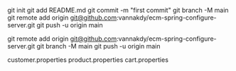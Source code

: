 git init
git add README.md
git commit -m "first commit"
git branch -M main
git remote add origin git@github.com:vannakdy/ecm-spring-configure-server.git
git push -u origin main

git remote add origin git@github.com:vannakdy/ecm-spring-configure-server.git
git branch -M main
git push -u origin main

customer.properties
product.properties
cart.properties
